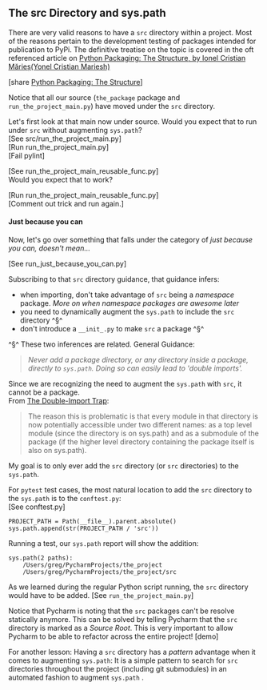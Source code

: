## The src Directory and sys.path

There are very valid reasons to have a `src` directory within a project.
Most of the reasons pertain to the development testing of packages
intended for publication to PyPi. The definitive treatise on the topic
is covered in the oft referenced article on
[Python Packaging: The Structure, by Ionel Cristian Mărieș(Yonel Cristian Mariesh)](https://blog.ionelmc.ro/2014/05/25/python-packaging/#the-structure)

\[share
[Python Packaging: The Structure](https://blog.ionelmc.ro/2014/05/25/python-packaging/#the-structure)]

Notice that all our source (`the_package` package and
`run_the_project_main.py`) have moved under the `src` directory.

Let's first look at that main now under source. Would you expect that to
run under `src` without augmenting `sys.path`?  
\[See src/run_the_project_main.py]  
\[Run run_the_project_main.py]  
\[Fail pylint]

\[See run_the_project_main_reusable_func.py]  
Would you expect that to work?

\[Run run_the_project_main_reusable_func.py]  
\[Comment out trick and run again.]

#### Just because you can

Now, let's go over something that falls under the category of *just
because you can, doesn't mean...*

\[See run_just_because_you_can.py]

Subscribing to that `src` directory guidance, that guidance infers:
* when importing, don't take advantage of `src` being a *namespace*
  package. *More on when namespace packages are awesome later*
* you need to dynamically augment the `sys.path` to include the `src`
  directory ^§^
* don't introduce a `__init_.py` to make `src` a package ^§^

^§^ These two inferences are related. General Guidance:
> *Never add a package directory, or any directory inside a package,
> directly to `sys.path`. Doing so can easily lead to 'double imports'.*

Since we are recognizing the need to augment the `sys.path` with `src`,
it cannot be a package.  
From
[The Double-Import Trap](http://python-notes.curiousefficiency.org/en/latest/python_concepts/import_traps.html#the-double-import-trap):

> The reason this is problematic is that every module in that directory
> is now potentially accessible under two different names: as a top
> level module (since the directory is on sys.path) and as a submodule
> of the package (if the higher level directory containing the package
> itself is also on sys.path).

My goal is to only ever add the `src` directory (or `src` directories)
to the `sys.path`.

For `pytest` test cases, the most natural location to add the `src`
directory to the `sys.path` is to the `conftest.py`:  
\[See conftest.py]

```
PROJECT_PATH = Path(__file__).parent.absolute()
sys.path.append(str(PROJECT_PATH / 'src'))
```

Running a test, our `sys.path` report will show the addition:

```
sys.path(2 paths):
	/Users/greg/PycharmProjects/the_project
	/Users/greg/PycharmProjects/the_project/src
```

As we learned during the regular Python script running, the `src`
directory would have to be added. \[See `run_the_project_main.py`]

Notice that Pycharm is noting that the `src` packages can't be resolve
statically anymore. This can be solved by telling Pycharm that the `src`
directory is marked as a _Source Root_. This is very important to allow
Pycharm to be able to refactor across the entire project! \[demo]

For another lesson: Having a `src` directory has a *pattern* advantage
when it comes to augmenting `sys.path`: It is a simple pattern to search
for `src` directories throughout the project (including git submodules)
in an automated fashion to augment `sys.path` .

